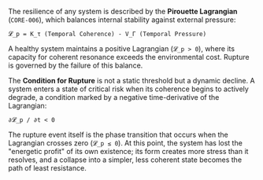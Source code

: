 The resilience of any system is described by the **Pirouette Lagrangian** (`CORE-006`), which balances internal stability against external pressure:

`𝓛_p = K_τ (Temporal Coherence) - V_Γ (Temporal Pressure)`

A healthy system maintains a positive Lagrangian (`𝓛_p > 0`), where its capacity for coherent resonance exceeds the environmental cost. Rupture is governed by the failure of this balance.

The **Condition for Rupture** is not a static threshold but a dynamic decline. A system enters a state of critical risk when its coherence begins to actively degrade, a condition marked by a negative time-derivative of the Lagrangian:

`∂𝓛_p / ∂t < 0`

The rupture event itself is the phase transition that occurs when the Lagrangian crosses zero (`𝓛_p ≤ 0`). At this point, the system has lost the "energetic profit" of its own existence; its form creates more stress than it resolves, and a collapse into a simpler, less coherent state becomes the path of least resistance.